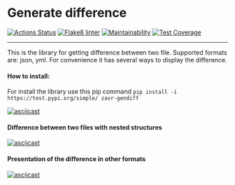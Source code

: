 # Generate difference

[![Actions Status](https://github.com/zavr1k/python-project-lvl2/workflows/hexlet-check/badge.svg)](https://github.com/zavr1k/python-project-lvl2/actions)
[![Flake8 linter](https://github.com/zavr1k/python-project-lvl2/workflows/Flake8%20linter/badge.svg)](https://github.com/zavr1k/python-project-lvl2/actions)
[![Maintainability](https://api.codeclimate.com/v1/badges/a72a951cf53016c33f46/maintainability)](https://codeclimate.com/github/zavr1k/python-project-lvl2/maintainability)
[![Test Coverage](https://api.codeclimate.com/v1/badges/a72a951cf53016c33f46/test_coverage)](https://codeclimate.com/github/zavr1k/python-project-lvl2/test_coverage)
______
This is the library for getting difference between two file. Supported formats are: json, yml. For convenience it has several ways to display the difference.

#### How to install:
For install the library use this pip command ```pip install -i https://test.pypi.org/simple/ zavr-gendiff```

[![asciicast](https://asciinema.org/a/Al6eZ8vtuk13lBelAgIhRRoej.svg)](https://asciinema.org/a/Al6eZ8vtuk13lBelAgIhRRoej)

#### Difference between two files with nested structures

[![asciicast](https://asciinema.org/a/yhv8xJ8rtmWGrgG3c00MGd7jT.svg)](https://asciinema.org/a/yhv8xJ8rtmWGrgG3c00MGd7jT)

#### Presentation of the difference in other formats

[![asciicast](https://asciinema.org/a/INse8wFnnVGoMI2Iwt6lKv7EE.svg)](https://asciinema.org/a/INse8wFnnVGoMI2Iwt6lKv7EE)
